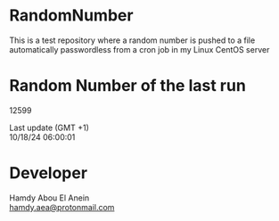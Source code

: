 # RandomNumber    
This is a test repository where a random number is pushed to a file automatically passwordless from a cron job in my Linux CentOS server    
# Random Number of the last run   
12599
      
Last update (GMT +1)    
10/18/24 06:00:01
# Developer    
Hamdy Abou El Anein   
hamdy.aea@protonmail.com
